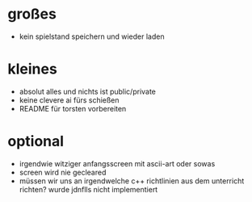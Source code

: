 # großes

- kein spielstand speichern und wieder laden

# kleines
- absolut alles und nichts ist public/private
- keine clevere ai fürs schießen
- README für torsten vorbereiten

# optional

- irgendwie witziger anfangsscreen mit ascii-art oder sowas
- screen wird nie gecleared
- müssen wir uns an irgendwelche c++ richtlinien aus dem unterricht richten? wurde jdnflls nicht implementiert
